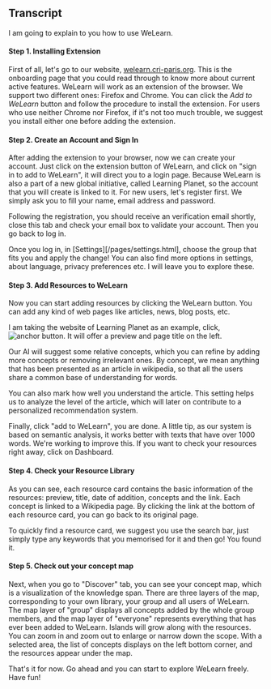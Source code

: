## Transcript

I am going to explain to you how to use WeLearn.

#### Step 1. Installing Extension
First of all, let's go to our website, [welearn.cri-paris.org][website]. This is the onboarding page that you could read through to know more about current active features. WeLearn will work as an extension of the browser. We support two different ones: Firefox and Chrome. You can click the _Add to WeLearn_ button and follow the procedure to install the extension. For users who use neither Chrome nor Firefox, if it's not too much trouble, we suggest you install either one before adding the extension.

#### Step 2. Create an Account and Sign In
After adding the extension to your browser, now we can create your account. Just click on the extension button of WeLearn, and click on "sign in to add to WeLearn", it will direct you to a login page. Because WeLearn is also a part of a new global initiative, called Learning Planet, so the account that you will create is linked to it. For new users, let's register first. We simply ask you to fill your name, email address and password.

Following the registration, you should receive an verification email shortly, close this tab and check your email box to validate your account. Then you go back to log in. 

Once you log in, in [Settings][/pages/settings.html], choose the group that fits you and apply the change! 
You can also find more options in settings, about language, privacy preferences etc. I will leave you to explore these.

#### Step 3. Add Resources to WeLearn
Now you can start adding resources by clicking the WeLearn button. You can add any kind of web pages like articles, news, blog posts, etc.

I am taking the website of Learning Planet as an example, click, ![anchor button](/icons/browsers/favicon.png).
It will offer a preview and page title on the left.

Our AI will suggest some relative concepts, which you can refine by adding more concepts or removing irrelevant ones. By concept, we mean anything that has been presented as an article in wikipedia, so that all the users share a common base of understanding for words.

You can also mark how well you understand the article. This setting helps us to analyze the level of the article, which will later on contribute to a personalized recommendation system.

Finally, click "add to WeLearn", you are done.
A little tip, as our system is based on semantic analysis, it works better with texts that have over 1000 words. We're working to improve this.
If you want to check your resources right away, click on Dashboard.

#### Step 4. Check your Resource Library
As you can see, each resource card contains the basic information of the resources: preview, title, date of addition, concepts and the link. Each concept is linked to a Wikipedia page. By clicking the link at the bottom of each resource card, you can go back to its original page.

To quickly find a resource card, we suggest you use the search bar, just simply type any keywords that you memorised for it and then go! You found it.

#### Step 5. Check out your concept map
Next, when you go to "Discover" tab, you can see your concept map, which is a visualization of the knowledge span. There are three layers of the map, corresponding to your own library, your group and all users of WeLearn. The map layer of "group" displays all concepts added by the whole group members, and the map layer of "everyone" represents everything that has ever been added to WeLearn. Islands will grow along with the resources. You can zoom in and zoom out to enlarge or narrow down the scope. With a selected area, the list of concepts displays on the left bottom corner, and the resources appear under the map. 

That's it for now. Go ahead and you can start to explore WeLearn freely. Have fun!


[website]: https://welearn.cri-paris.org
